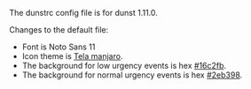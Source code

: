 The dunstrc config file is for dunst 1.11.0.

Changes to the default file:
- Font is Noto Sans 11
- Icon theme is [Tela manjaro](https://github.com/vinceliuice/Tela-icon-theme).
- The background for low urgency events is hex [#16c2fb](https://www.colorhexa.com/16c2fb).
- The background for normal urgency events is hex [#2eb398](https://www.colorhexa.com/2eb398).
